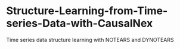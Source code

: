 # Structure-Learning-from-Time-series-Data-with-CausalNex
Time series data structure learning with NOTEARS and DYNOTEARS 
